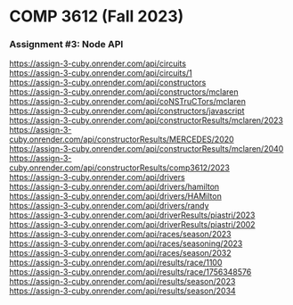 # COMP 3612 (Fall 2023)
### Assignment #3: Node API

https://assign-3-cuby.onrender.com/api/circuits \
https://assign-3-cuby.onrender.com/api/circuits/1 \
https://assign-3-cuby.onrender.com/api/constructors \
https://assign-3-cuby.onrender.com/api/constructors/mclaren \
https://assign-3-cuby.onrender.com/api/coNSTruCTors/mclaren \
https://assign-3-cuby.onrender.com/api/constructors/javascript \
https://assign-3-cuby.onrender.com/api/constructorResults/mclaren/2023 \
https://assign-3-cuby.onrender.com/api/constructorResults/MERCEDES/2020 \
https://assign-3-cuby.onrender.com/api/constructorResults/mclaren/2040 \
https://assign-3-cuby.onrender.com/api/constructorResults/comp3612/2023 \
https://assign-3-cuby.onrender.com/api/drivers \
https://assign-3-cuby.onrender.com/api/drivers/hamilton \
https://assign-3-cuby.onrender.com/api/drivers/HAMilton \
https://assign-3-cuby.onrender.com/api/drivers/randy \
https://assign-3-cuby.onrender.com/api/driverResults/piastri/2023 \
https://assign-3-cuby.onrender.com/api/driverResults/piastri/2002 \
https://assign-3-cuby.onrender.com/api/races/season/2023 \
https://assign-3-cuby.onrender.com/api/races/seasoning/2023 \
https://assign-3-cuby.onrender.com/api/races/season/2032 \
https://assign-3-cuby.onrender.com/api/results/race/1100 \
https://assign-3-cuby.onrender.com/api/results/race/1756348576 \
https://assign-3-cuby.onrender.com/api/results/season/2023 \
https://assign-3-cuby.onrender.com/api/results/season/2034